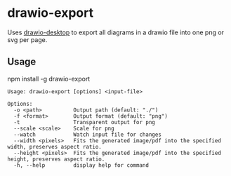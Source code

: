 # drawio-export

Uses [drawio-desktop](https://github.com/jgraph/drawio-desktop) to export all diagrams in a drawio file into one png or svg per page.

## Usage

npm install -g drawio-export

```
Usage: drawio-export [options] <input-file>

Options:
  -o <path>          Output path (default: "./")
  -f <format>        Output format (default: "png")
  -t                 Transparent output for png
  --scale <scale>    Scale for png
  --watch            Watch input file for changes
  --width <pixels>   Fits the generated image/pdf into the specified width, preserves aspect ratio.
  --height <pixels>  Fits the generated image/pdf into the specified height, preserves aspect ratio.
  -h, --help         display help for command
```
